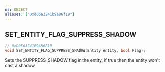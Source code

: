 ```yaml
---
ns: OBJECT
aliases: ["0xd05a3241b9a86f19"]
---
```

## SET_ENTITY_FLAG_SUPPRESS_SHADOW

```c
// 0xD05A3241B9A86F19
void SET_ENTITY_FLAG_SUPPRESS_SHADOW(Entity entity, bool Flag);
```

Sets the SUPPRESS_SHADOW flag in the entity, if true then the entity won't cast a shadow

